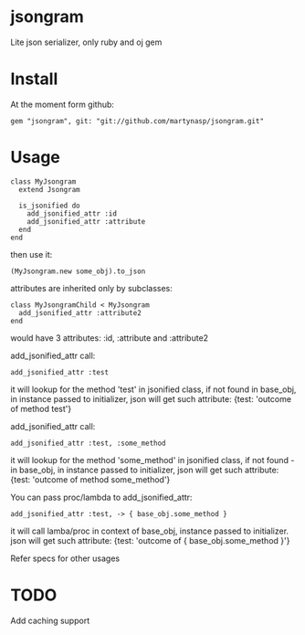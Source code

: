 jsongram
========

Lite json serializer, only ruby and oj gem

Install
====

At the moment form github:

    gem "jsongram", git: "git://github.com/martynasp/jsongram.git"

Usage
====

    class MyJsongram
      extend Jsongram
    
      is_jsonified do
        add_jsonified_attr :id
        add_jsonified_attr :attribute
      end
    end

then use it:
    
    (MyJsongram.new some_obj).to_json

attributes are inherited only by subclasses:
    
    class MyJsongramChild < MyJsongram
      add_jsonified_attr :attribute2
    end

would have 3 attributes: :id, :attribute and :attribute2

add_jsonified_attr call:

    add_jsonified_attr :test

it will lookup for the method 'test' in jsonified class, if not found in base_obj,
in instance passed to initializer, json will get such attribute: {test: 'outcome of method test'}

add_jsonified_attr call:

    add_jsonified_attr :test, :some_method

it will lookup for the method 'some_method' in jsonified class, if not found - in base_obj,
in instance passed to initializer, json will get such attribute: {test: 'outcome of method some_method'}

You can pass proc/lambda to add_jsonified_attr:

    add_jsonified_attr :test, -> { base_obj.some_method }

it will call lamba/proc in context of base_obj, instance passed to initializer.
json will get such attribute: {test: 'outcome of { base_obj.some_method }'}

Refer specs for other usages

TODO
====

Add caching support